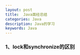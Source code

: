 ```yaml
---
layout: post
title:  Java面经总结
categories: Java
description: Java的学习
keywords: Java
---
```


### 1、lock和synchronize的区别